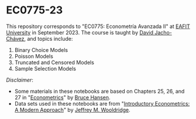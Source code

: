 # EC0775-23
 This repository corresponds to "EC0775: Econometría Avanzada II" at [EAFIT University](https://www.eafit.edu.co/) in September 2023. The course is taught by [David Jacho-Chávez](https://www.davidjachochavez.org/), and topics include:
 1. Binary Choice Models
 2. Poisson Models
 3. Truncated and Censored Models
 4. Sample Selection Models

*Disclaimer*:
* Some materials in these notebooks are based on Chapters 25, 26, and 27 in "[Econometrics](https://users.ssc.wisc.edu/~bhansen/econometrics/)" by [Bruce Hansen](https://users.ssc.wisc.edu/~bhansen/).
* Data sets used in these notebooks are from "[Introductory Econometrics: A Modern Approach](https://economics.ut.ac.ir/documents/3030266/14100645/Jeffrey_M._Wooldridge_Introductory_Econometrics_A_Modern_Approach__2012.pdf)" by [Jeffrey M. Wooldridge](http://econ.msu.edu/faculty/wooldridge/).
